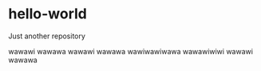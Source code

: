 # hello-world
Just another repository

wawawi wawawa wawawi wawawa
wawiwawiwawa wawawiwiwi wawawi wawawa

